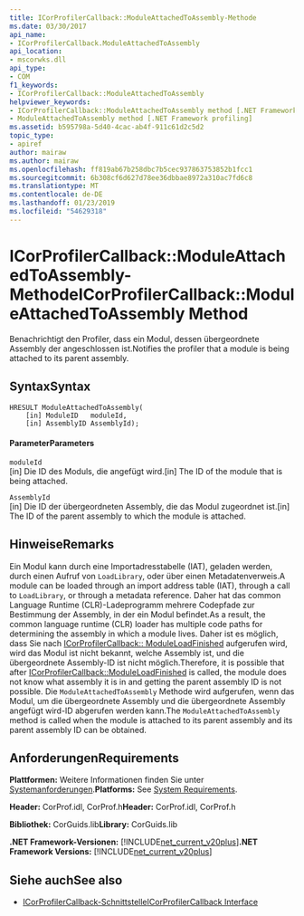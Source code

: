 ```yaml
---
title: ICorProfilerCallback::ModuleAttachedToAssembly-Methode
ms.date: 03/30/2017
api_name:
- ICorProfilerCallback.ModuleAttachedToAssembly
api_location:
- mscorwks.dll
api_type:
- COM
f1_keywords:
- ICorProfilerCallback::ModuleAttachedToAssembly
helpviewer_keywords:
- ICorProfilerCallback::ModuleAttachedToAssembly method [.NET Framework profiling]
- ModuleAttachedToAssembly method [.NET Framework profiling]
ms.assetid: b595798a-5d40-4cac-ab4f-911c61d2c5d2
topic_type:
- apiref
author: mairaw
ms.author: mairaw
ms.openlocfilehash: ff819ab67b258dbc7b5cec937863753852b1fcc1
ms.sourcegitcommit: 6b308cf6d627d78ee36dbbae8972a310ac7fd6c8
ms.translationtype: MT
ms.contentlocale: de-DE
ms.lasthandoff: 01/23/2019
ms.locfileid: "54629318"
---
```

# <a name="icorprofilercallbackmoduleattachedtoassembly-method"></a><span data-ttu-id="f8068-102">ICorProfilerCallback::ModuleAttachedToAssembly-Methode</span><span class="sxs-lookup"><span data-stu-id="f8068-102">ICorProfilerCallback::ModuleAttachedToAssembly Method</span></span>
<span data-ttu-id="f8068-103">Benachrichtigt den Profiler, dass ein Modul, dessen übergeordnete Assembly der angeschlossen ist.</span><span class="sxs-lookup"><span data-stu-id="f8068-103">Notifies the profiler that a module is being attached to its parent assembly.</span></span>  
  
## <a name="syntax"></a><span data-ttu-id="f8068-104">Syntax</span><span class="sxs-lookup"><span data-stu-id="f8068-104">Syntax</span></span>  
  
```  
HRESULT ModuleAttachedToAssembly(  
    [in] ModuleID   moduleId,  
    [in] AssemblyID AssemblyId);  
```  
  
#### <a name="parameters"></a><span data-ttu-id="f8068-105">Parameter</span><span class="sxs-lookup"><span data-stu-id="f8068-105">Parameters</span></span>  
 `moduleId`  
 <span data-ttu-id="f8068-106">[in] Die ID des Moduls, die angefügt wird.</span><span class="sxs-lookup"><span data-stu-id="f8068-106">[in] The ID of the module that is being attached.</span></span>  
  
 `AssemblyId`  
 <span data-ttu-id="f8068-107">[in] Die ID der übergeordneten Assembly, die das Modul zugeordnet ist.</span><span class="sxs-lookup"><span data-stu-id="f8068-107">[in] The ID of the parent assembly to which the module is attached.</span></span>  
  
## <a name="remarks"></a><span data-ttu-id="f8068-108">Hinweise</span><span class="sxs-lookup"><span data-stu-id="f8068-108">Remarks</span></span>  
 <span data-ttu-id="f8068-109">Ein Modul kann durch eine Importadresstabelle (IAT), geladen werden, durch einen Aufruf von `LoadLibrary`, oder über einen Metadatenverweis.</span><span class="sxs-lookup"><span data-stu-id="f8068-109">A module can be loaded through an import address table (IAT), through a call to `LoadLibrary`, or through a metadata reference.</span></span> <span data-ttu-id="f8068-110">Daher hat das common Language Runtime (CLR)-Ladeprogramm mehrere Codepfade zur Bestimmung der Assembly, in der ein Modul befindet.</span><span class="sxs-lookup"><span data-stu-id="f8068-110">As a result, the common language runtime (CLR) loader has multiple code paths for determining the assembly in which a module lives.</span></span> <span data-ttu-id="f8068-111">Daher ist es möglich, dass Sie nach [ICorProfilerCallback:: ModuleLoadFinished](../../../../docs/framework/unmanaged-api/profiling/icorprofilercallback-moduleloadfinished-method.md) aufgerufen wird, wird das Modul ist nicht bekannt, welche Assembly ist, und die übergeordnete Assembly-ID ist nicht möglich.</span><span class="sxs-lookup"><span data-stu-id="f8068-111">Therefore, it is possible that after [ICorProfilerCallback::ModuleLoadFinished](../../../../docs/framework/unmanaged-api/profiling/icorprofilercallback-moduleloadfinished-method.md) is called, the module does not know what assembly it is in and getting the parent assembly ID is not possible.</span></span> <span data-ttu-id="f8068-112">Die `ModuleAttachedToAssembly` Methode wird aufgerufen, wenn das Modul, um die übergeordnete Assembly und die übergeordnete Assembly angefügt wird-ID abgerufen werden kann.</span><span class="sxs-lookup"><span data-stu-id="f8068-112">The `ModuleAttachedToAssembly` method is called when the module is attached to its parent assembly and its parent assembly ID can be obtained.</span></span>  
  
## <a name="requirements"></a><span data-ttu-id="f8068-113">Anforderungen</span><span class="sxs-lookup"><span data-stu-id="f8068-113">Requirements</span></span>  
 <span data-ttu-id="f8068-114">**Plattformen:** Weitere Informationen finden Sie unter [Systemanforderungen](../../../../docs/framework/get-started/system-requirements.md).</span><span class="sxs-lookup"><span data-stu-id="f8068-114">**Platforms:** See [System Requirements](../../../../docs/framework/get-started/system-requirements.md).</span></span>  
  
 <span data-ttu-id="f8068-115">**Header:** CorProf.idl, CorProf.h</span><span class="sxs-lookup"><span data-stu-id="f8068-115">**Header:** CorProf.idl, CorProf.h</span></span>  
  
 <span data-ttu-id="f8068-116">**Bibliothek:** CorGuids.lib</span><span class="sxs-lookup"><span data-stu-id="f8068-116">**Library:** CorGuids.lib</span></span>  
  
 <span data-ttu-id="f8068-117">**.NET Framework-Versionen:** [!INCLUDE[net_current_v20plus](../../../../includes/net-current-v20plus-md.md)]</span><span class="sxs-lookup"><span data-stu-id="f8068-117">**.NET Framework Versions:** [!INCLUDE[net_current_v20plus](../../../../includes/net-current-v20plus-md.md)]</span></span>  
  
## <a name="see-also"></a><span data-ttu-id="f8068-118">Siehe auch</span><span class="sxs-lookup"><span data-stu-id="f8068-118">See also</span></span>
- [<span data-ttu-id="f8068-119">ICorProfilerCallback-Schnittstelle</span><span class="sxs-lookup"><span data-stu-id="f8068-119">ICorProfilerCallback Interface</span></span>](../../../../docs/framework/unmanaged-api/profiling/icorprofilercallback-interface.md)
